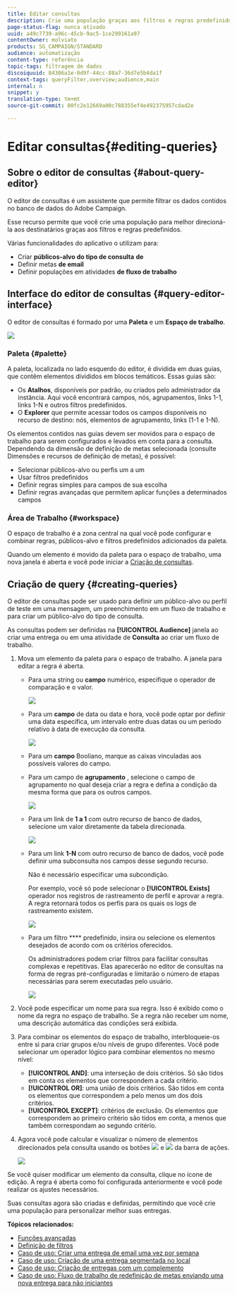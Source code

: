 ```yaml
---
title: Editar consultas
description: Crie uma população graças aos filtros e regras predefinidos.
page-status-flag: nunca ativado
uuid: a49c7739-a96c-45cb-9ac5-1ce299161a97
contentOwner: molviato
products: SG_CAMPAIGN/STANDARD
audience: automatização
content-type: referência
topic-tags: filtragem de dados
discoiquuid: 84306a1e-0d9f-44cc-88a7-36d7e5b4da1f
context-tags: queryFilter,overview;audience,main
internal: n
snippet: y
translation-type: tm+mt
source-git-commit: 00fc2e12669a00c788355ef4e492375957cdad2e

---
```



# Editar consultas{#editing-queries}

## Sobre o editor de consultas {#about-query-editor}

O editor de consultas é um assistente que permite filtrar os dados contidos no banco de dados do Adobe Campaign.

Esse recurso permite que você crie uma população para melhor direcioná-la aos destinatários graças aos filtros e regras predefinidos.

Várias funcionalidades do aplicativo o utilizam para:

* Criar **públicos-alvo do tipo de consulta** **de**
* Definir metas **de email**
* Definir populações em atividades **de fluxo de trabalho**

## Interface do editor de consultas {#query-editor-interface}

O editor de consultas é formado por uma **Paleta** e um **Espaço de trabalho**.

![](assets/query_editor_overview.png)

### Paleta {#palette}

A paleta, localizada no lado esquerdo do editor, é dividida em duas guias, que contêm elementos divididos em blocos temáticos. Essas guias são:

* Os **Atalhos**, disponíveis por padrão, ou criados pelo administrador da instância. Aqui você encontrará campos, nós, agrupamentos, links 1-1, links 1-N e outros filtros predefinidos.
* O **Explorer** que permite acessar todos os campos disponíveis no recurso de destino: nós, elementos de agrupamento, links (1-1 e 1-N).

Os elementos contidos nas guias devem ser movidos para o espaço de trabalho para serem configurados e levados em conta para a consulta. Dependendo da dimensão de definição de metas selecionada (consulte Dimensões e recursos [](../../automating/using/query.md#targeting-dimensions-and-resources)de definição de metas), é possível:

* Selecionar públicos-alvo ou perfis um a um
* Usar filtros predefinidos
* Definir regras simples para campos de sua escolha
* Definir regras avançadas que permitem aplicar funções a determinados campos

### Área de Trabalho {#workspace}

O espaço de trabalho é a zona central na qual você pode configurar e combinar regras, públicos-alvo e filtros predefinidos adicionados da paleta.

Quando um elemento é movido da paleta para o espaço de trabalho, uma nova janela é aberta e você pode iniciar a [Criação de consultas](#creating-queries).

## Criação de query {#creating-queries}

O editor de consultas pode ser usado para definir um público-alvo ou perfil de teste em uma mensagem, um preenchimento em um fluxo de trabalho e para criar um público-alvo do tipo de consulta.

As consultas podem ser definidas na **[!UICONTROL Audience]** janela ao criar uma entrega ou em uma atividade de **Consulta** ao criar um fluxo de trabalho.

1. Mova um elemento da paleta para o espaço de trabalho. A janela para editar a regra é aberta.

   * Para uma string ou **campo** numérico, especifique o operador de comparação e o valor.

      ![](assets/query_editor_audience_definition2.png)

   * Para um **campo** de data ou data e hora, você pode optar por definir uma data específica, um intervalo entre duas datas ou um período relativo à data de execução da consulta.

      ![](assets/query_editor_date_field.png)

   * Para um **campo** Booliano, marque as caixas vinculadas aos possíveis valores do campo.
   * Para um campo de **agrupamento** , selecione o campo de agrupamento no qual deseja criar a regra e defina a condição da mesma forma que para os outros campos.

      ![](assets/query_editor_audience_definition4.png)

   * Para um link de **1 a 1** com outro recurso de banco de dados, selecione um valor diretamente da tabela direcionada.

      ![](assets/query_editor_audience_definition5.png)

   * Para um link **1-N** com outro recurso de banco de dados, você pode definir uma subconsulta nos campos desse segundo recurso.

      Não é necessário especificar uma subcondição.

      Por exemplo, você só pode selecionar o **[!UICONTROL Exists]** operador nos registros de rastreamento de perfil e aprovar a regra. A regra retornará todos os perfis para os quais os logs de rastreamento existem.

      ![](assets/query_editor_audience_definition6.png)

   * Para um filtro **** predefinido, insira ou selecione os elementos desejados de acordo com os critérios oferecidos.

      Os administradores podem criar filtros para facilitar consultas complexas e repetitivas. Elas aparecerão no editor de consultas na forma de regras pré-configuradas e limitarão o número de etapas necessárias para serem executadas pelo usuário.

      ![](assets/query-editor_filter_email-audience_filter.png)

1. Você pode especificar um nome para sua regra. Isso é exibido como o nome da regra no espaço de trabalho. Se a regra não receber um nome, uma descrição automática das condições será exibida.
1. Para combinar os elementos do espaço de trabalho, interbloqueie-os entre si para criar grupos e/ou níveis de grupo diferentes. Você pode selecionar um operador lógico para combinar elementos no mesmo nível:

   * **[!UICONTROL AND]**: uma interseção de dois critérios. Só são tidos em conta os elementos que correspondem a cada critério.
   * **[!UICONTROL OR]**: uma união de dois critérios. São tidos em conta os elementos que correspondem a pelo menos um dos dois critérios.
   * **[!UICONTROL EXCEPT]**: critérios de exclusão. Os elementos que correspondem ao primeiro critério são tidos em conta, a menos que também correspondam ao segundo critério.

1. Agora você pode calcular e visualizar o número de elementos direcionados pela consulta usando os botões ![](assets/count.png) e ![](assets/preview.png) da barra de ações.

   ![](assets/query_editor_combining_rules.png)

Se você quiser modificar um elemento da consulta, clique no ícone de edição. A regra é aberta como foi configurada anteriormente e você pode realizar os ajustes necessários.

Suas consultas agora são criadas e definidas, permitindo que você crie uma população para personalizar melhor suas entregas.

**Tópicos relacionados:**

* [Funções avançadas](../../automating/using/advanced-expression-editing.md)
* [Definição de filtros](../../developing/using/configuring-filter-definition.md)
* [Caso de uso: Criar uma entrega de email uma vez por semana](../../automating/using/workflow-weekly-offer.md)
* [Caso de uso: Criação de uma entrega segmentada no local](../../automating/using/workflow-segmentation-location.md)
* [Caso de uso: Criação de entregas com um complemento](../../automating/using/workflow-created-query-with-complement.md)
* [Caso de uso: Fluxo de trabalho de redefinição de metas enviando uma nova entrega para não iniciantes](../../automating/using/workflow-cross-channel-retargeting.md)
